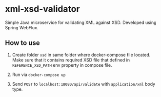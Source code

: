 # xml-xsd-validator

Simple Java microservice for validating XML against XSD. Developed using Spring WebFlux.

## How to use

1. Create folder `xsd` in same folder where docker-compose file located. Make sure that it contains required XSD 
file that defined in `REFERENCE_XSD_PATH` env property in compose file.

2. Run via `docker-compose up`

3. Send `POST` to `localhost:18080/api/validate` with `application/xml` body type.
